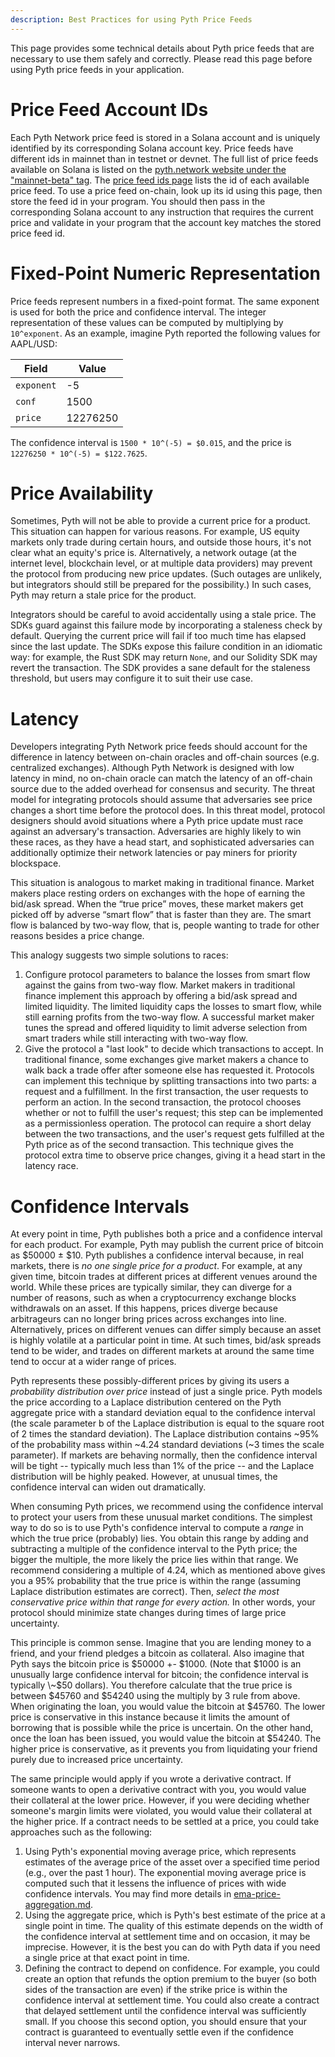 ```yaml
---
description: Best Practices for using Pyth Price Feeds
---
```


This page provides some technical details about Pyth price feeds that are necessary to use them safely and correctly.
Please read this page before using Pyth price feeds in your application.

# Price Feed Account IDs

Each Pyth Network price feed is stored in a Solana account and is uniquely identified by its corresponding Solana account key.
Price feeds have different ids in mainnet than in testnet or devnet.
The full list of price feeds available on Solana is listed on the [pyth.network website under the "mainnet-beta" tag](https://pyth.network/price-feeds?cluster=mainnet-beta). 
The [price feed ids page](https://pyth.network/developers/price-feed-ids#solana-mainnet-beta) lists the id of each available price feed.
To use a price feed on-chain, look up its id using this page, then store the feed id in your program.
You should then pass in the corresponding Solana account to any instruction that requires the current price and validate in your program that the account key matches the stored price feed id.

# Fixed-Point Numeric Representation

Price feeds represent numbers in a fixed-point format. The same exponent is used for both the price and confidence interval. The integer representation of these values can be computed by multiplying by `10^exponent`. As an example, imagine Pyth reported the following values for AAPL/USD:

| Field      | Value    |
| ---------- | -------- |
| `exponent` | -5       |
| `conf`     | 1500     |
| `price`    | 12276250 |

The confidence interval is `1500 * 10^(-5) = $0.015`, and the price is `12276250 * 10^(-5) = $122.7625`.

# Price Availability

Sometimes, Pyth will not be able to provide a current price for a product.
This situation can happen for various reasons.
For example, US equity markets only trade during certain hours, and outside those hours, it's not clear what an equity's price is.
Alternatively, a network outage (at the internet level, blockchain level, or at multiple data providers) may prevent the protocol from producing new price updates.
(Such outages are unlikely, but integrators should still be prepared for the possibility.)
In such cases, Pyth may return a stale price for the product.

Integrators should be careful to avoid accidentally using a stale price.
The SDKs guard against this failure mode by incorporating a staleness check by default.
Querying the current price will fail if too much time has elapsed since the last update.
The SDKs expose this failure condition in an idiomatic way: for example, the Rust SDK may return `None`, and our Solidity SDK may revert the transaction.
The SDK provides a sane default for the staleness threshold, but users may configure it to suit their use case.

# Latency

Developers integrating Pyth Network price feeds should account for the difference in latency between on-chain oracles and off-chain sources (e.g. centralized exchanges).
Although Pyth Network is designed with low latency in mind, no on-chain oracle can match the latency of an off-chain source due to the added overhead for consensus and security.
The threat model for integrating protocols should assume that adversaries see price changes a short time before the protocol does.
In this threat model, protocol designers should avoid situations where a Pyth price update must race against an adversary's transaction.
Adversaries are highly likely to win these races, as they have a head start, and sophisticated adversaries can additionally optimize their network latencies or pay miners for priority blockspace.

This situation is analogous to market making in traditional finance.
Market makers place resting orders on exchanges with the hope of earning the bid/ask spread.
When the “true price” moves, these market makers get picked off by adverse “smart flow” that is faster than they are.
The smart flow is balanced by two-way flow, that is, people wanting to trade for other reasons besides a price change.

This analogy suggests two simple solutions to races:
1. Configure protocol parameters to balance the losses from smart flow against the gains from two-way flow.
   Market makers in traditional finance implement this approach by offering a bid/ask spread and limited liquidity.
   The limited liquidity caps the losses to smart flow, while still earning profits from the two-way flow.
   A successful market maker tunes the spread and offered liquidity to limit adverse selection from smart traders while still interacting with two-way flow.
2. Give the protocol a "last look" to decide which transactions to accept.
   In traditional finance, some exchanges give market makers a chance to walk back a trade offer after someone else has requested it.
   Protocols can implement this technique by splitting transactions into two parts: a request and a fulfillment.
   In the first transaction, the user requests to perform an action.
   In the second transaction, the protocol chooses whether or not to fulfill the user's request; this step can be implemented as a permissionless operation.
   The protocol can require a short delay between the two transactions, and the user's request gets fulfilled at the Pyth price as of the second transaction.
   This technique gives the protocol extra time to observe price changes, giving it a head start in the latency race.

# Confidence Intervals

At every point in time, Pyth publishes both a price and a confidence interval for each product. For example, Pyth may publish the current price of bitcoin as $50000 ± $10. Pyth publishes a confidence interval because, in real markets, there is _no one single price for a product_. For example, at any given time, bitcoin trades at different prices at different venues around the world. While these prices are typically similar, they can diverge for a number of reasons, such as when a cryptocurrency exchange blocks withdrawals on an asset. If this happens, prices diverge because arbitrageurs can no longer bring prices across exchanges into line. Alternatively, prices on different venues can differ simply because an asset is highly volatile at a particular point in time. At such times, bid/ask spreads tend to be wider, and trades on different markets at around the same time tend to occur at a wider range of prices.

Pyth represents these possibly-different prices by giving its users a _probability distribution over price_ instead of just a single price. Pyth models the price according to a Laplace distribution centered on the Pyth aggregate price with a standard deviation equal to the confidence interval (the scale parameter b of the Laplace distribution is equal to the square root of 2 times the standard deviation). The Laplace distribution contains ~95% of the probability mass within ~4.24 standard deviations (~3 times the scale parameter). If markets are behaving normally, then the confidence interval will be tight -- typically much less than 1% of the price -- and the Laplace distribution will be highly peaked. However, at unusual times, the confidence interval can widen out dramatically.

When consuming Pyth prices, we recommend using the confidence interval to protect your users from these unusual market conditions. The simplest way to do so is to use Pyth's confidence interval to compute a _range_ in which the true price (probably) lies. You obtain this range by adding and subtracting a multiple of the confidence interval to the Pyth price; the bigger the multiple, the more likely the price lies within that range. We recommend considering a multiple of 4.24, which as mentioned above gives you a 95% probability that the true price is within the range (assuming Laplace distribution estimates are correct). Then, _select the most conservative price within that range for every action._ In other words, your protocol should minimize state changes during times of large price uncertainty.

This principle is common sense. Imagine that you are lending money to a friend, and your friend pledges a bitcoin as collateral. Also imagine that Pyth says the bitcoin price is $50000 +- $1000. (Note that $1000 is an unusually large confidence interval for bitcoin; the confidence interval is typically \~$50 dollars). You therefore calculate that the true price is between $45760 and $54240 using the multiply by 3 rule from above. When originating the loan, you would value the bitcoin at $45760. The lower price is conservative in this instance because it limits the amount of borrowing that is possible while the price is uncertain. On the other hand, once the loan has been issued, you would value the bitcoin at $54240. The higher price is conservative, as it prevents you from liquidating your friend purely due to increased price uncertainty.

The same principle would apply if you wrote a derivative contract. If someone wants to open a derivative contract with you, you would value their collateral at the lower price. However, if you were deciding whether someone's margin limits were violated, you would value their collateral at the higher price. If a contract needs to be settled at a price, you could take approaches such as the following:

1. Using Pyth's exponential moving average price, which represents estimates of the average price of the asset over a specified time period (e.g., over the past 1 hour). The exponential moving average price is computed such that it lessens the influence of prices with wide confidence intervals. You may find more details in [ema-price-aggregation.md](../how-pyth-works/ema-price-aggregation.md "mention").
2. Using the aggregate price, which is Pyth's best estimate of the price at a single point in time. The quality of this estimate depends on the width of the confidence interval at settlement time and on occasion, it may be imprecise. However, it is the best you can do with Pyth data if you need a single price at that exact point in time.
3. Defining the contract to depend on confidence. For example, you could create an option that refunds the option premium to the buyer (so both sides of the transaction are even) if the strike price is within the confidence interval at settlement time. You could also create a contract that delayed settlement until the confidence interval was sufficiently small. If you choose this second option, you should ensure that your contract is guaranteed to eventually settle even if the confidence interval never narrows.

